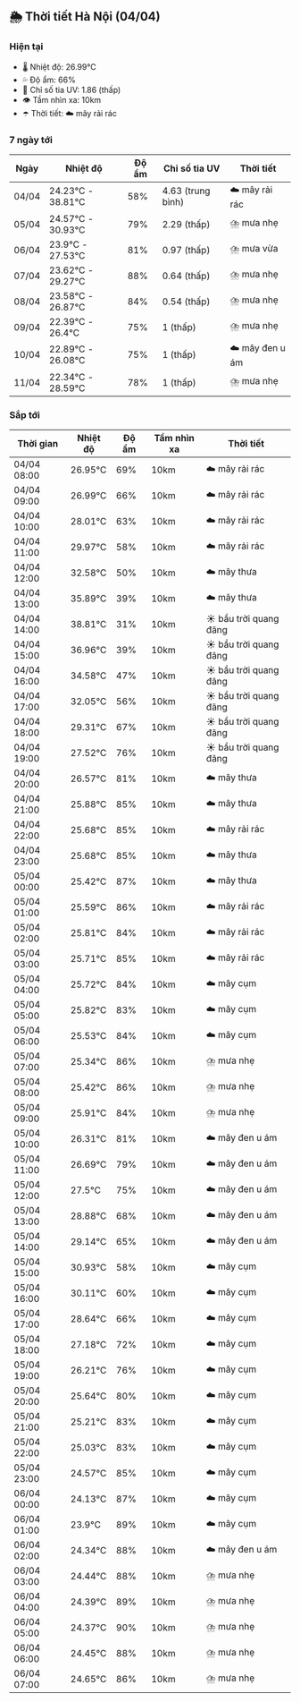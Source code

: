 ## 🌦️ Thời tiết Hà Nội (04/04)

### Hiện tại

- 🌡️ Nhiệt độ: 26.99℃
- 💦 Độ ẩm: 66%
- 🌟 Chỉ số tia UV: 1.86 (thấp)
- 👁️ Tầm nhìn xa: 10km
- ☂️ Thời tiết: ☁️ mây rải rác

### 7 ngày tới

| Ngày | Nhiệt độ | Độ ẩm | Chỉ số tia UV | Thời tiết |
| --- | --- | --- | --- | --- |
| 04/04 | 24.23℃ - 38.81℃ | 58% | 4.63 (trung bình) | ☁️ mây rải rác |
| 05/04 | 24.57℃ - 30.93℃ | 79% | 2.29 (thấp) | ⛈️ mưa nhẹ |
| 06/04 | 23.9℃ - 27.53℃ | 81% | 0.97 (thấp) | ⛈️ mưa vừa |
| 07/04 | 23.62℃ - 29.27℃ | 88% | 0.64 (thấp) | ⛈️ mưa nhẹ |
| 08/04 | 23.58℃ - 26.87℃ | 84% | 0.54 (thấp) | ⛈️ mưa nhẹ |
| 09/04 | 22.39℃ - 26.4℃ | 75% | 1 (thấp) | ⛈️ mưa nhẹ |
| 10/04 | 22.89℃ - 26.08℃ | 75% | 1 (thấp) | ☁️ mây đen u ám |
| 11/04 | 22.34℃ - 28.59℃ | 78% | 1 (thấp) | ⛈️ mưa nhẹ |

### Sắp tới

| Thời gian | Nhiệt độ | Độ ẩm | Tầm nhìn xa | Thời tiết |
| --- | --- | --- | --- | --- |
| 04/04 08:00 | 26.95℃ | 69% | 10km | ☁️ mây rải rác |
| 04/04 09:00 | 26.99℃ | 66% | 10km | ☁️ mây rải rác |
| 04/04 10:00 | 28.01℃ | 63% | 10km | ☁️ mây rải rác |
| 04/04 11:00 | 29.97℃ | 58% | 10km | ☁️ mây rải rác |
| 04/04 12:00 | 32.58℃ | 50% | 10km | ☁️ mây thưa |
| 04/04 13:00 | 35.89℃ | 39% | 10km | ☁️ mây thưa |
| 04/04 14:00 | 38.81℃ | 31% | 10km | ☀️ bầu trời quang đãng |
| 04/04 15:00 | 36.96℃ | 39% | 10km | ☀️ bầu trời quang đãng |
| 04/04 16:00 | 34.58℃ | 47% | 10km | ☀️ bầu trời quang đãng |
| 04/04 17:00 | 32.05℃ | 56% | 10km | ☀️ bầu trời quang đãng |
| 04/04 18:00 | 29.31℃ | 67% | 10km | ☀️ bầu trời quang đãng |
| 04/04 19:00 | 27.52℃ | 76% | 10km | ☀️ bầu trời quang đãng |
| 04/04 20:00 | 26.57℃ | 81% | 10km | ☁️ mây thưa |
| 04/04 21:00 | 25.88℃ | 85% | 10km | ☁️ mây thưa |
| 04/04 22:00 | 25.68℃ | 85% | 10km | ☁️ mây rải rác |
| 04/04 23:00 | 25.68℃ | 85% | 10km | ☁️ mây thưa |
| 05/04 00:00 | 25.42℃ | 87% | 10km | ☁️ mây thưa |
| 05/04 01:00 | 25.59℃ | 86% | 10km | ☁️ mây rải rác |
| 05/04 02:00 | 25.81℃ | 84% | 10km | ☁️ mây rải rác |
| 05/04 03:00 | 25.71℃ | 85% | 10km | ☁️ mây rải rác |
| 05/04 04:00 | 25.72℃ | 84% | 10km | ☁️ mây cụm |
| 05/04 05:00 | 25.82℃ | 83% | 10km | ☁️ mây cụm |
| 05/04 06:00 | 25.53℃ | 84% | 10km | ☁️ mây cụm |
| 05/04 07:00 | 25.34℃ | 86% | 10km | ⛈️ mưa nhẹ |
| 05/04 08:00 | 25.42℃ | 86% | 10km | ⛈️ mưa nhẹ |
| 05/04 09:00 | 25.91℃ | 84% | 10km | ⛈️ mưa nhẹ |
| 05/04 10:00 | 26.31℃ | 81% | 10km | ☁️ mây đen u ám |
| 05/04 11:00 | 26.69℃ | 79% | 10km | ☁️ mây đen u ám |
| 05/04 12:00 | 27.5℃ | 75% | 10km | ☁️ mây đen u ám |
| 05/04 13:00 | 28.88℃ | 68% | 10km | ☁️ mây đen u ám |
| 05/04 14:00 | 29.14℃ | 65% | 10km | ☁️ mây đen u ám |
| 05/04 15:00 | 30.93℃ | 58% | 10km | ☁️ mây cụm |
| 05/04 16:00 | 30.11℃ | 60% | 10km | ☁️ mây cụm |
| 05/04 17:00 | 28.64℃ | 66% | 10km | ☁️ mây cụm |
| 05/04 18:00 | 27.18℃ | 72% | 10km | ☁️ mây cụm |
| 05/04 19:00 | 26.21℃ | 76% | 10km | ☁️ mây cụm |
| 05/04 20:00 | 25.64℃ | 80% | 10km | ☁️ mây cụm |
| 05/04 21:00 | 25.21℃ | 83% | 10km | ☁️ mây cụm |
| 05/04 22:00 | 25.03℃ | 83% | 10km | ☁️ mây cụm |
| 05/04 23:00 | 24.57℃ | 85% | 10km | ☁️ mây cụm |
| 06/04 00:00 | 24.13℃ | 87% | 10km | ☁️ mây cụm |
| 06/04 01:00 | 23.9℃ | 89% | 10km | ☁️ mây cụm |
| 06/04 02:00 | 24.34℃ | 88% | 10km | ☁️ mây đen u ám |
| 06/04 03:00 | 24.44℃ | 88% | 10km | ⛈️ mưa nhẹ |
| 06/04 04:00 | 24.39℃ | 89% | 10km | ⛈️ mưa nhẹ |
| 06/04 05:00 | 24.37℃ | 90% | 10km | ⛈️ mưa nhẹ |
| 06/04 06:00 | 24.45℃ | 88% | 10km | ⛈️ mưa nhẹ |
| 06/04 07:00 | 24.65℃ | 86% | 10km | ⛈️ mưa nhẹ |

